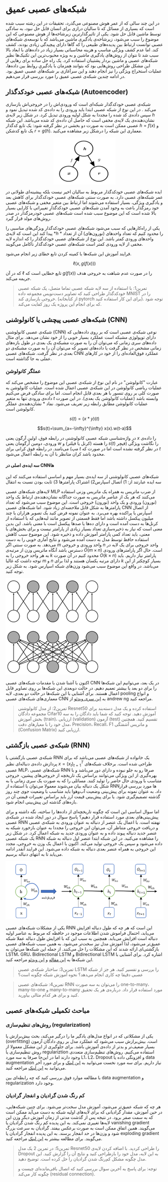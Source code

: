 # شبکه‌های عصبی عمیق

در این چند سالی که از عمر هوش مصنوعی می‌گذرد، تحقیقات در این رشته سبب شده است که بسیاری از مسائل که تا سالیان درازی برای انسان قابل حل نبود، به سادگی توسط ماشین قابل حل شود. یکی از تاثیرگذارترین زیرشاخه‌ها از هوش مصنوعی که این موضوع را سبب می‌شود، زیرشاخه‌ی یادگیری ماشین می‌باشد که با توسعه‌ی شبکه‌های عصبی توانست ارتباط بین پدیده‌های طبیعی را که گاها دارای پیچیدگی زیادی بودند، کشف کند. اما عدم کشف ویژگی مناسب و هزینه محاسباتی بسیار زیاد در داده‌های با ابعاد بالا سبب شد تا نتوان از روش‌های یادگیری ماشین و به ویژه محبوب‌ترین این تکنیک‌ها نظیر شبکه‌های عصبی و ماشین بردار پشتیبان استفاده کرد. یک راه حل ساده برای رهایی از این مشکل طراحی روش‌هایی بود که بتوانند همزمان با یادگیریِ روابط بین داده‌ها، عملیات استخراج ویژگی را نیز انجام دهند و این سرآغازی بر شبکه‌های عصبی عمیق بود. در ادامه چندین شبکه‌ی عصبی عمیق را مورد بررسی قرار می‌دهیم.

## شبکه‌های عصبی خودکدگذار (Autoencoder)

شبکه‌ی عصبی خودکدگذار شبکه‌ای است که ورودی‌اش را در خروجی‌اش بازسازی می‌کند . در این نوع از شبکه عصبی ابتدا باید ورودی را به داده‌ی کد شده تبدیل نمود و سپس داده‌ی کد شده را مجددا به شکل اولیه ورودی تبدیل کرد. در شکل زیر لایه‌ی $h$ نشان‌دهنده‌ی یک لایه‌ی مخفی است که حاصل آن داده‌ی کد شده می‌باشد. این شبکه عصبی ممکن است به صورت دو بخشی در نظر گرفته شود: یک تابع کدگذار  $h=f(x)$ و یک تابع کدشکن $r=g(h)$. معماری این شبکه را درشکل زیر مشاهده می‌کنید.

 <img src="./autoencoder.png" alt="Picture" width="200" height="150" style="display: block; margin: 0 auto" />

ایده‌ شبکه‌های عصبی خودکدگذار مربوط به سالیان اخیر نیست بلکه پیشینه‌ای طولانی در عمر شبکه‌های عصبی دارد. به صورت سنتی شبکه‌های عصبی خودکدگذار برای کاهش بعد و یادگیری ویژگی، بسیار استفاده می‌شوند اما ارتباط بین متغیر مخفی و شبکه‌های عصبی خود رمزگذار باعث به وجود آمدن شبکه‌های عصبی خودکدگذارِ تغییراتی با کارایی بسیار بالا شده است که این موضوع سبب شده است شبکه‌های عصبی خودرمزگذار در صدر روش‌های مولد قرار گیرد.

یکی از راه‌کارهایی که سبب می‌شود شبکه‌های عصبی خودکدگذار ویژگی‌های مناسبی را پیدا کند این است که لایه‌ی *$h$ * را محدود کنیم که تعداد واحدهای (نورون‌های) آن از تعداد واحدهای ورودی کمتر باشد. این نوع از شبکه‌های عصبی خودکدگذار را که اندازه لایه مخفی از لایه ورودی کمتر است شبکه‌های عصبی خودکدگذار ناکامل می‌گویند. 

فرایند آموزش این شبکه‌ها با کمینه کردن تابع خطای زیر انجام می‌شود. 

$$\ell(x, g(f(x)))$$

که در آن $\ell$ تابع خطایی است که $g(f(x))$ را در صورت عدم شباهت به خروجی هدف جریمه می‌کند.



> تمرین1:  با استفاده از سه لایه شبکه عصبی تماما متصل، یک شبکه عصبی خودکدگذار طراحی کنید که تصاویر دست‌نویس مجموعه داده MNIST را در خروجی بازسازی کند. (از کتابخانه pytorch برای این کار استفاده کنید). توجه شود که برای انجام این پروژه یک روز کفایت می‌کند.





## شبکه‌های عصبی پیچشی یا کانولوشنی (CNN)

شبکه‌ی عصبی کانولوشنی (CNN)  نوعی شبکه‌ی عصبی است که بر روی داده‌هایی که دارای توپولوژی مشبکه است عملکرد بسیار خوبی را از خود نشان می‌دهد. برای مثال داده‌های سری زمانی که می‌توان آن را به صورت مشبکه‌ی یک بعدی در طول بازه‌های زمانی مشخص در نظر گرفت یا داده‌های تصویر که می‌توان آن را به صورت مشبکه‌ی دو بعدی در نظر گرفت. شبکه‌های عصبی CNN عملکرد فوق‌العاده‌ای را از خود در کارهای عملی به جا گذاشته است. 

### عملگر کانولوشن

عبارت "کانولوشن" در نام این نوع از شبکه‌ی عصبی این موضوع را مشخص می‌کند که عملیات ریاضی کانولوشن در این شبکه‌ی عصبی اعمال شده است. عملیات کانولوشن به صورت کلی بر روی تنسور با هر بعدی قابل انجام است. اما برای سادگی فرض می‌کنیم داده‌ی ورودی تنها به متغیر $t$ وابسته باشد (عملیات کانولوشن یک بعدی). در این صورت عملیات کانولوشن مطابق رابطه ‏زیر تعریف می‌شود. نماد $*$ نشان‌دهنده‌ی عملگر کانولوشن است.

$$s(t) = (x*y)(t)$$

$$s(t)=\sum_{a=-\infty}^{\infty} x(x).w(t-a)$$

در واژه‌شناسی شبکه عصبی کانولوشنی در رابطه فوق، اولین آرگون یعنی $x$ را داده‌ی ورودی، دومین آرگومان یعنی $w$ را هسته (کرنل یا فیلتر) و $s(t)$ را نگاشت ویژگی (فیچر مپ) می‌نامند. در رابطه فوق کرانی برای $t$ در نظر گرفته نشده است اما در صورت که $t$ محدود باشد کران متانظر با آن به رابطه اعمال می‌شود.

#### سه ایده‌ی اصلی در CNNها

شبکه‌های عصبی کانولوشنی از سه ایده‌ی بسیار مهم و اساسی استفاده می‌کنند که این سه ایده عبارتند از: 1) اتصال اسپارس2) اشتراک پارامترها 3) ثابت بودن نسبت به انتقال

لایه‌های شبکه‌های عصبی MLP از ضرب ماتریس به همراه یک ماتریس وزنی استفاده می‌کنند که هر یک از عناصر ماتریس به صورت جداگانه نشان‌دهنده‌ی ارتباط یک واحد (نورون) ورودی و یک واحد (نورون) خروجی است. این موضوع سبب می‌شود که تعداد پارامترها به شکل قابل ملاحضه‌ای زیاد شود. اما شبکه‌های عصبی CNN از اتصال اسپارس یا پراکنده بهره می‌برد. به عنوان نمونه فرض کنید یک تصویر هزاران یا چند میلیون پیکسل داشته باشد اما فقط قسمتی از تصویر مانند لبه‌هایی که با استفاده از کرنل‌ها به دست آمده است و دارای ده‌ها یا صدها پیکسل است با معنی باشد. این بدین معنی است که نیاز به ذخیره‌سازی تعداد بسیار زیادی از پارامتر نیست و برای بخش‌های با معنی، باید تعداد کمی پارامتر آموزش داده و ذخیره شود. این موضوع سبب کاهش استفاده حافظ توسط مدل به دست آمده می‌شود و نتایج آماری خوبی را به دست می‌دهد. به صورت سنتی اگر $m$ واحد ورودی و خروجی $n$ واحد خروجی برای یک لایه در دسترس باشد آنگاه ماتریس وزن از مرتبه‌ی $O(m \times n)$ است. حال اگر پارامترهای ورودی به هر واحد خروجی را به $k$ محدود کنیم در آن صورت $O(k \times n)$ پارامتر نیاز داریم. باید توجه داشت که غالبا $m$ و $n$ دارای مرتبه یکسان هستند و لذا برای $k$ بسیار کوچکتر از این می‌باشد. در واقع این موضوع سبب می‌شود وزن‌های شبکه اسپارس شود. به شکل زیر توجه کنید.

![](sparse_connection.png)



اکنون با آشنا شدن با مقدمات شبکه‌های عصبی CNN در یک بعد، می‌توانیم این شبکه‌ها را برای دو بعد یا بیشتر تعمیم دهیم. در حالت دوبعدی این شبکه‌ها بر روی تصاویر قابل اعمال هستند. برای آشنایی با این شبکه‌ها در حالت دو بعدی، لایه pooling و انواع معماری‌های شبکه‌های عصبی CNN به [این سری ویدئو](https://www.youtube.com/playlist?list=PLkDaE6sCZn6Gl29AoE31iwdVwSG-KnDzF) از andrew ng مراجعه کنید.





> تمرین2: از مدل کانولوشنی Resnet50 استفاده کرده و یک مدل دسته‌بند برای مجموعه دادگان Cifar10 آموزش دهید. توجه کنید که شما باید دادگان را به سه بخش آموزش (train)، ارزیابی (validation)  آزمون (test) تقسیم کنید. همچنین مدل خود را با معیارهای دقت، Precision، Recall، F1 و ماتریس آشفتگی (Confusion Matrix) ارزیابی کنید.



## شبکه‌ی عصبی بازگشتی (RNN)

شبکه‌ی عصبی بازگشتی یا RNN  یک خانواده از شبکه‌های عصبی می‌باشد که برای پردازش داده‌ی دنباله‌ای نظیر $x = (x_t)_{t=1}^{T}$  طراحی شده است. برخلاف شبکه‌های عصبی MLP، شبکه‌های عصبی RNN صرفا رو به جلو نبوده و دارای دور می‌باشد و با بهره‌گیری از این ویژگی می‌توانند براساس یک تاریخچه‌‌ از خروجی‌های پیشین، خروجی متناسب با ورودی حال حاضر را تولید کنند. مسائلی را که به صورت یک سری زمانی یا به شکل یک دنباله بیان می‌شوند معمولا می‌توان با استفاده از RNNها مورد بررسی قرار داد. به عنوان نمونه برای پیش‌بینی وضعیت آب‌وهوا باید متناسب با وضعیت جوی چند روز گذشته تصمیم‌گیری شود. یا برای پیش‌بینی قیمت ارز باید براساس تغییرات قیمتی آن در بازه‌های گذشته این پیش‌بینی انجام شود.

 اما سوال اساسی این است که چگونه تاریخچه‌ای از داده‌ها را ساخته، نگه داشته و برای پیش‌بینی‌های بعدی مورد استفاده قرار دهیم؟ پاسخ سوال در دور ایجاد شده در شبکه‌ی عصبی RNN نهفته است. با اعمال یک عنصر از دنباله به عنوان ورودی به شبکه‌ی عصبی و دریافت خروجی متناظر آن، می‌توان این خروجی را مجددا به عنوان بازخورد شبکه به عنصر جدید دنباله پیوند داده و به عنوان ورودی جدید به شبکه اعمال کرد. در شکل زیر یک شبکه عصبی RNN را مشاهده می‌کنید. در این شبکه ابتدا عنصر اول دنباله به شبکه داده می‌شود و سپس یک خروجی تولید می‌کند. اکنون با اعمال یک وزن به خروجی، مجدد این خروجی به همراه عنصر بعدی دنباله به شبکه داده می‌شود. این فرایند آنقدر ادامه می‌یابد تا به انتهای دنباله برسیم.

![](./RNN.png)



یکی از مشکلات شبکه‌های عصبی RNN این است که هر چه که طول دنباله افزایش می‌یابد، احتمال فراموش شدن اطلاعات موجود در حافظه که مربوط به عناصر اولیه دنباله است افزایش می‌یابد. همچنین به سبب این که با افزایش طول دنباله عملا شبکه عمیق‌تر می‌شود، لذا آموزش مدل نیز سخت‌تر می‌شود. به همین سبب شبکه‌های عصبی بازگشتی‌ای ارائه شدند که این مشکلات را حل می‌کنند. از جمله این شبکه‌ها می‌توان به LSTM، GRU، Bidirectional LSTM و Bidirectional LSTM اشاره کرد. برای آشنایی با این شبکه‌ها به [این مقاله](https://medium.com/analytics-vidhya/rnn-vs-gru-vs-lstm-863b0b7b1573) و [این ویدئو](https://www.youtube.com/watch?v=jGst43P-TJA) مراجعه کنید. 



> تمرین3: ساختار شبکه‌ی عصبی LSTM را بررسی و تفسیر کنید. هر جز از شبکه عصبی دقیقا چه کاری انجام می‌دهد؟ نحوه آموزش شبکه چگونه است؟ 





> تمرین4: شبکه‌های عصبی RNN را می‌توان به سه صورت  one-to-many، many-to-one و many-to-many مورد استفاده قرار داد. درباره‌ی هر یک تحقیق کنید و برای هر کدام مثالی بیاورید. 



## مباحث تکمیلی شبکه‌های عصبی

### روش‌های تنظیم‌سازی (regularization)

یکی از مشکلاتی که در انواع مدل‌های یادگیر ما را درگیر می‌کند، بحث بیش‌برازش یا (overfitting) است. بیش‌برازش سبب می‌شود که عملکرد مدل بر روی دادگان آزمون بسیار ضعیف‌تر و بدتر از داده‌ی آموزش باشد. برای جلوگیری از این مشکل معمولا از روش‌ تنظیم‌سازی یا regulariztion  استفاده می‌کنیم. روش‌های تنظیم‌سازی متعددی وجود دارند اما در این‌جا صرفا به سه مورد L1، L2، Dropout و افزونگی داده یا data augmentation نیاز داریم. برای سه مورد نخست می‌توانید به [این لینک](https://towardsdatascience.com/regularization-in-deep-learning-l1-l2-and-dropout-377e75acc036#:~:text=Regularization%20is%20a%20set%20of,data%20from%20the%20problem%20domain.) و برای مورد آخر می‌توانید به [این لینک](https://nanonets.com/blog/data-augmentation-how-to-use-deep-learning-when-you-have-limited-data-part-2/) مراجعه کنید.

با مطالعه موارد فوق بررسی کنید که چه رابطه‌ای بین data augmentation  و regularization وجود دارد.



### کم رنگ شدن گرادیان و انفجار گرادیان

هر چه که شبکه عمیق‌تر می‌شود، آموزش مدل سخت‌تر می‌شود. برای چنین شبکه‌هایی، در حین آموزش، مقدار گرادیانی که برای لایه‌های اولیه شبکه به دست می‌آید ممکن است که به سمت صفر برود. در نتیجه پس از گذشت مدتی از زمان آموزش دیگر وزن این لایه‌ها تغییری نمی‌کند. به این پدیده کم رنگ شدن گرادیان یا vanishing gradient می‌گویند. همین اتفاق ممکن است به صورت برعکس بیفتد. گرادیان به سرعت بزرگ شود و وزن‌ها در حد انفجار برسند. به این پدیده انفجار گرادیان یا exploding gradient می‌گویند. برای مطالعه بیشتر به [این لینک](https://www.youtube.com/watch?v=qhXZsFVxGKo) مراجعه کنید.





> تمرین5:  در تمرین 2 یک مدل Resnet50 را طراحی کردید. با اضافه کردن لایه‌ی Dropout به این لایه، مدل خود را بازطراحی کنید و نتایج آن را گزارش کنید. این مدل چگونه مشکل کم‌رنگ شدن گرادیان را حل کرده است. توضیح دهید.
>
> توجه: برای پاسخ به آخرین سوال بررسی کنید که اتصال باقی‌مانده‌ای چیست و چگونه کار می‌کند (residual connection).